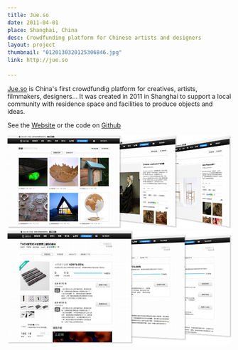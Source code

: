 ```yaml
---
title: Jue.so
date: 2011-04-01
place: Shanghai, China
desc: Crowdfunding platform for Chinese artists and designers
layout: project
thumbnail: "0120130320125306846.jpg"
link: http://jue.so

---
```


[Jue.so](http://jue.so) is China's first crowdfundig platform for creatives, artists, filmmakers, designers... It was created in 2011 in Shanghai to support a local community with residence space and facilities to produce objects and ideas.

See the [Website](http://jue.so) or the code on [Github](https://github.com/clemsos/jueso)

![](1.About-img03.png)
![](2.About-img01.png)
